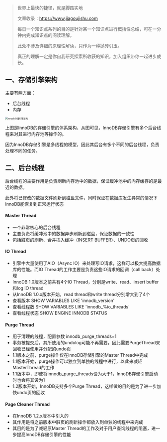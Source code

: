 >世界上最快的捷径，就是脚踏实地
>
>文章收录：https://www.jiagoujishu.com
>
>
>
>每日一个知识点系列的目的是针对某一个知识点进行概括性总结，可在一分钟内完成知识点的阅读理解。
>
>此处不涉及详细的原理性解读，只作为一种抛砖引玉。
>
>真正的理解一定是你自我研究探索所收获的知识，加入组织带你一起进步成长。



## 一、存储引擎架构



主要有两方面：

- 后台线程
- 内存



<img src="/Users/luqiang/Downloads/公众号图片/innodb存储引擎架构.jpg" alt="innodb存储引擎架构" style="zoom:50%;" />



上图是InnoDB的存储引擎的体系架构，从图可见，InnoDB存储引擎有多个后台线程来对其进行内存池等操作的。

因为InnoDB存储引擎是多线程的模型，因此其后台有多个不同的后台线程，负责处理不同的任务。





## 二、后台线程



后台线程的主要作用是负责刷新内存池中的数据，保证缓冲池中的内存缓存的是最近的数据。

此外将已修改的数据文件刷新到磁盘文件，同时保证在数据库发生异常的情况下InnoDB能恢复到正常运行状态



 ####  Master Thread

- 一个非常核心的后台线程
- 主要负责将缓冲池中的数据异步刷新到磁盘，保证数据的一致性
- 包括脏页的刷新、合并插入缓冲（INSERT BUFFER）、UNDO页的回收



####  IO Thread

- 引擎中大量使用了AIO（Async IO）来处理写IO请求，这样可以极大提高数据库的性能。而IO Thread的工作主要是负责这些IO请求的回调（call back）处理
- InnoDB 1.0版本之前共有4个IO Thread，分别是write、read、insert buffer和log IO thread
- 从InnoDB 1.0.x版本开始，read thread和write thread分别增大到了4个
- 查看版本 SHOW VARIABLES LIKE 'innodb_version'
- 查看线程数 SHOW VARIABLES LIKE 'innodb_%io_threads'
- 查看线程状态 SHOW ENGINE INNODB STATUS





#### Purge Thread

- 用于清理的线程，配置参数 innodb_purge_threads=1
- 事务被提交后，其所使用的undolog可能不再需要，因此需要PurgeThread来回收已经使用并分配的undo页
- 1.1版本之前，purge操作仅在InnoDB存储引擎的Master Thread中完成
- 1.1版本开始，purge操作可以独立到单独的线程中进行，以此来减轻MasterThread的工作
- 1.1版本中，即使将innodb_purge_threads设为大于1，InnoDB存储引擎启动时也会将其设为1
-  1.2版本开始，InnoDB支持多个Purge Thread，这样做的目的是为了进一步加快undo页的回收



#### Page Cleaner Thread

- 在InnoDB 1.2.x版本中引入的
- 其作用是将之前版本中脏页的刷新操作都放入到单独的线程中来完成
- 其目的是为了减轻原Master Thread的工作及对于用户查询线程的阻塞，进一步提高InnoDB存储引擎的性能